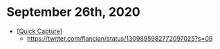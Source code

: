 # September 26th, 2020
- [[Quick Capture]]
    - https://twitter.com/flancian/status/1309895982772097025?s=09



[//begin]: # "Autogenerated link references for markdown compatibility"
[Quick Capture]: ../quick-capture "quick-capture"
[//end]: # "Autogenerated link references"